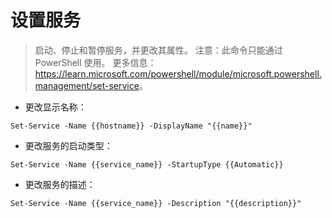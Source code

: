 # 设置服务

> 启动、停止和暂停服务，并更改其属性。
> 注意：此命令只能通过 PowerShell 使用。
> 更多信息：<https://learn.microsoft.com/powershell/module/microsoft.powershell.management/set-service>。

- 更改显示名称：

`Set-Service -Name {{hostname}} -DisplayName "{{name}}"`

- 更改服务的启动类型：

`Set-Service -Name {{service_name}} -StartupType {{Automatic}}`

- 更改服务的描述：

`Set-Service -Name {{service_name}} -Description "{{description}}"`